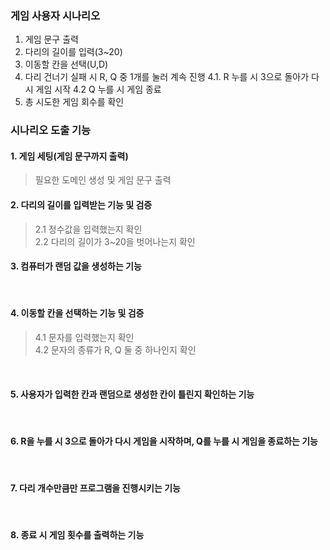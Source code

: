 ### 게임 사용자 시나리오 ###
1. 게임 문구 출력
2. 다리의 길이를 입력(3~20)
3. 이동할 칸을 선택(U,D)
4. 다리 건너기 실패 시 R, Q 중 1개를 눌러 계속 진행
4.1. R 누를 시 3으로 돌아가 다시 게임 시작
4.2  Q 누를 시 게임 종료
5. 총 시도한 게임 회수를 확인

### 시나리오 도출 기능 ###

#### 1.  게임 세팅(게임 문구까지 출력)
 > 필요한 도메인 생성 및 게임 문구 출력

#### 2.  다리의 길이를 입력받는 기능 및 검증
  
  > 2.1 정수값을 입력했는지 확인</br>
  > 2.2 다리의 길이가 3~20을 벗어나는지 확인


#### 3. 컴퓨터가 랜덤 값을 생성하는 기능
</br>

#### 4. 이동할 칸을 선택하는 기능 및 검증

  > 4.1 문자를 입력했는지 확인</br>
  > 4.2 문자의 종류가 R, Q 둘 중 하나인지 확인
</br>
  
#### 5. 사용자가 입력한 칸과 랜덤으로 생성한 칸이 틀린지 확인하는 기능
</br>

#### 6.  R을 누를 시 3으로 돌아가 다시 게임을 시작하며, Q를 누를 시 게임을 종료하는 기능
</br>

#### 7.  다리 개수만큼만 프로그램을 진행시키는 기능
</br>

#### 8.  종료 시 게임 횟수를 출력하는 기능 
